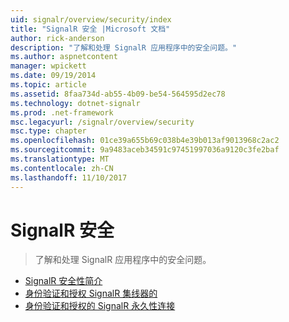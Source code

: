 ```yaml
---
uid: signalr/overview/security/index
title: "SignalR 安全 |Microsoft 文档"
author: rick-anderson
description: "了解和处理 SignalR 应用程序中的安全问题。"
ms.author: aspnetcontent
manager: wpickett
ms.date: 09/19/2014
ms.topic: article
ms.assetid: 8faa734d-ab55-4b09-be54-564595d2ec78
ms.technology: dotnet-signalr
ms.prod: .net-framework
msc.legacyurl: /signalr/overview/security
msc.type: chapter
ms.openlocfilehash: 01ce39a655b69c038b4e39b013af9013968c2ac2
ms.sourcegitcommit: 9a9483aceb34591c97451997036a9120c3fe2baf
ms.translationtype: MT
ms.contentlocale: zh-CN
ms.lasthandoff: 11/10/2017
---
```

<a name="signalr-security"></a>SignalR 安全
====================
> 了解和处理 SignalR 应用程序中的安全问题。


- [SignalR 安全性简介](introduction-to-security.md)
- [身份验证和授权 SignalR 集线器的](hub-authorization.md)
- [身份验证和授权的 SignalR 永久性连接](persistent-connection-authorization.md)
